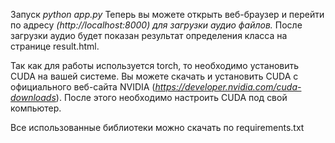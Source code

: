Запуск *python app.py*
Теперь вы можете открыть веб-браузер и перейти по адресу *(http://localhost:8000) для загрузки аудио файлов.*
После загрузки аудио будет показан результат определения класса на странице result.html.

Так как для работы используется torch, то необходимо установить CUDA на вашей системе.
Вы можете скачать и установить CUDA с официального веб-сайта NVIDIA (*https://developer.nvidia.com/cuda-downloads*).
После этого необходимо настроить CUDA под свой компьютер.

Все использованные библиотеки можно скачать по requirements.txt
